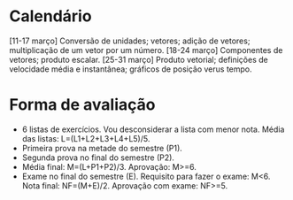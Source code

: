 # Calendário

[11-17 março] Conversão de unidades; vetores; adição de vetores; multiplicação de um vetor por um número.
[18-24 março] Componentes de vetores; produto escalar.
[25-31 março] Produto vetorial; definições de velocidade média e instantânea; gráficos de posição verus tempo. 

# Forma de avaliação

- 6 listas de exercícios. Vou desconsiderar a lista com menor nota. Média das listas: L=(L1+L2+L3+L4+L5)/5.
- Primeira prova na metade do semestre (P1).
- Segunda prova no final do semestre (P2).
- Média final: M=(L+P1+P2)/3. Aprovação: M>=6.
- Exame no final do semestre (E). Requisito para fazer o exame: M<6. Nota final: NF=(M+E)/2. Aprovação com exame: NF>=5.
